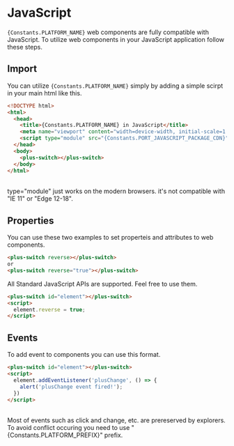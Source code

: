 # JavaScript
`{Constants.PLATFORM_NAME}` web components are fully compatible with JavaScript. To utilize web components in your JavaScript application follow these steps.

## Import

You can utilize `{Constants.PLATFORM_NAME}` simply by adding a simple scirpt in your main html like this.

```html
<!DOCTYPE html>
<html>
  <head>
    <title>{Constants.PLATFORM_NAME} in JavaScript</title>
    <meta name="viewport" content="width=device-width, initial-scale=1.0">
    <script type="module" src="{Constants.PORT_JAVASCRIPT_PACKAGE_CDN}"></script>
  </head>
  <body>
    <plus-switch></plus-switch>
  </body>
</html>
```

<br/>

<Alert type="warning">
  type="module" just works on the modern browsers. it's not compatible with "IE 11" or "Edge 12-18".
</Alert>

## Properties

You can use these two examples to set properteis and attributes to web components.

```html
<plus-switch reverse></plus-switch>
or
<plus-switch reverse="true"></plus-switch>
```

All Standard JavaScript APIs are supported. Feel free to use them.

```html
<plus-switch id="element"></plus-switch>
<script>
  element.reverse = true;
</script>
```

## Events

To add event to components you can use this format.

```html
<plus-switch id="element"></plus-switch>
<script>
  element.addEventListener('plusChange', () => {
    alert('plusChange event fired!');
  })
</script>
```

<br/>

<Alert type="info">
  Most of events such as click and change, etc. are prereserved by explorers. To avoid conflict occuring you need to use "{Constants.PLATFORM_PREFIX}" prefix.
</Alert>

